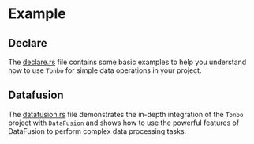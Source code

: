 # Example
## Declare

The [declare.rs](declare.rs) file contains some basic examples to 
help you understand how to use `Tonbo` for simple data operations in your project.

## Datafusion
The [datafusion.rs](datafusion.rs) file demonstrates the in-depth integration of the `Tonbo` project 
with `DataFusion` and shows how to use the powerful features of DataFusion to perform complex data processing tasks.
